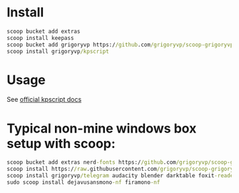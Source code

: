 # Install

```bat
scoop bucket add extras
scoop install keepass
scoop bucket add grigoryvp https://github.com/grigoryvp/scoop-grigoryvp.git
scoop install grigoryvp/kpscript
```

# Usage

See [official kpscript docs](https://keepass.info/help/v2_dev/scr_index.html)

# Typical non-mine windows box setup with scoop:

```bat
scoop bucket add extras nerd-fonts https://github.com/grigoryvp/scoop-grigoryvp.git
scoop install https://raw.githubusercontent.com/grigoryvp/scoop-grigoryvp/master/7zip.json git vcredist2015 vcredist2019 
scoop install grigoryvp/telegram audacity blender darktable foxit-reader freecad gimp googlechrome inkscape keepassxc obs-studio openshot perfgraph picotorrent pwsh sudo teamviewer tor-browser tray-monitor vlc vnote vscode windows-terminal
sudo scoop install dejavusansmono-nf firamono-nf
```
